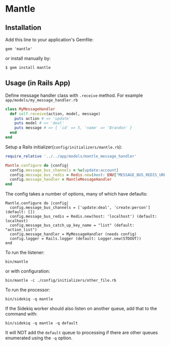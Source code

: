 # Mantle

## Installation

Add this line to your application's Gemfile:

    gem 'mantle'

or install manually by:

    $ gem install mantle


## Usage (in Rails App)


Define message handler class with `.receive` method. For example `app/models/my_message_handler.rb`

```Ruby
class MyMessageHandler
  def self.receive(action, model, message)
    puts action # => 'update'
    puts model # => 'deal'
    puts message # => { 'id' => 5, 'name' => 'Brandon' }
  end
end
```

Setup a Rails initializer(`config/initializers/mantle.rb`):


```Ruby
require_relative '../../app/models/mantle_message_handler'

Mantle.configure do |config|
  config.message_bus_channels = %w[update:account]
  config.message_bus_redis = Redis.new(host: ENV["MESSAGE_BUS_REDIS_URL"] || 'localhost')
  config.message_handler = MantleMessageHandler
end
```

The config takes a number of options, many of which have defaults:

```
Mantle.configure do |config|
  config.message_bus_channels = ['update:deal', 'create:person'] (default: [])
  config.message_bus_redis = Redis.new(host: 'localhost') (default: localhost)
  config.message_bus_catch_up_key_name = "list" (default: "action_list")
  config.message_handler = MyMessageHandler (needs config)
  config.logger = Rails.logger (default: Logger.new(STDOUT))
end
```

To run the listener:

```
bin/mantle
```

or with configuration:

```
bin/mantle -c ./config/initializers/other_file.rb
```

To run the processor:

```
bin/sidekiq -q mantle
```

If the Sidekiq worker should also listen on another queue, add that to the
command with:

```
bin/sidekiq -q mantle -q default
```

It will NOT add the `default` queue to processing if there are other queues
enumerated using the `-q` option.
